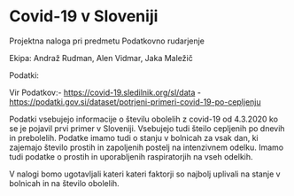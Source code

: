 # Covid-19 v Sloveniji

Projektna naloga pri predmetu Podatkovno rudarjenje

Ekipa: Andraž Rudman, Alen Vidmar, Jaka Maležič

Podatki:

Vir Podatkov:- https://covid-19.sledilnik.org/sl/data
             - https://podatki.gov.si/dataset/potrjeni-primeri-covid-19-po-cepljenju

Podatki vsebujejo informacije o številu obolelih z covid-19 od 4.3.2020 ko se je pojavil prvi primer v Sloveniji.
Vsebujejo tudi šteilo cepljenih po dnevih in prebolelih. Podatke imamo tudi o stanju v bolnicah za vsak dan, ki zajemajo 
število prostih in zapoljenih postelj na intenzivnem odelku. Imamo tudi podatke o prostih in uporabljenih raspiratorjih na vseh odelkih.

V nalogi bomo ugotavljali kateri kateri faktorji so najbolj uplivali na stanje v bolnicah in na število obolelih.



